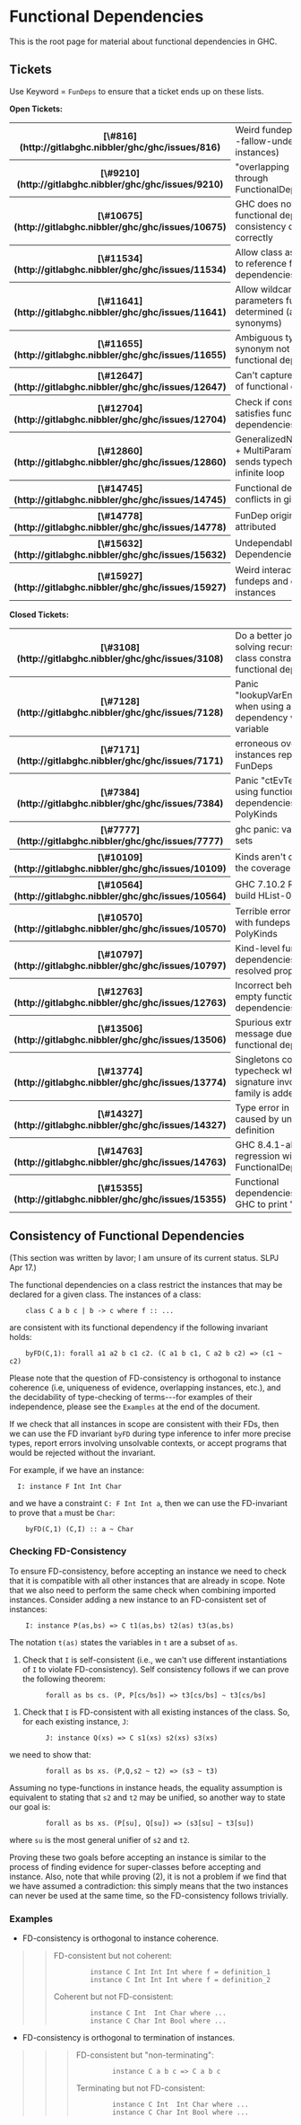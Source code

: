 # Functional Dependencies



This is the root page for material about functional dependencies in GHC.


## Tickets



Use Keyword = `FunDeps` to ensure that a ticket ends up on these lists.



**Open Tickets:**

<table><tr><th>[\#816](http://gitlabghc.nibbler/ghc/ghc/issues/816)</th>
<td>Weird fundep behavior (with -fallow-undecidable-instances)</td></tr>
<tr><th>[\#9210](http://gitlabghc.nibbler/ghc/ghc/issues/9210)</th>
<td>"overlapping instances" through FunctionalDependencies</td></tr>
<tr><th>[\#10675](http://gitlabghc.nibbler/ghc/ghc/issues/10675)</th>
<td>GHC does not check the functional dependency consistency condition correctly</td></tr>
<tr><th>[\#11534](http://gitlabghc.nibbler/ghc/ghc/issues/11534)</th>
<td>Allow class associated types to reference functional dependencies</td></tr>
<tr><th>[\#11641](http://gitlabghc.nibbler/ghc/ghc/issues/11641)</th>
<td>Allow wildcards for parameters functionally determined (also type synonyms)</td></tr>
<tr><th>[\#11655](http://gitlabghc.nibbler/ghc/ghc/issues/11655)</th>
<td>Ambiguous types in pattern synonym not determined by functional dependencies</td></tr>
<tr><th>[\#12647](http://gitlabghc.nibbler/ghc/ghc/issues/12647)</th>
<td>Can't capture improvement of functional dependencies</td></tr>
<tr><th>[\#12704](http://gitlabghc.nibbler/ghc/ghc/issues/12704)</th>
<td>Check if constraint synonym satisfies functional dependencies</td></tr>
<tr><th>[\#12860](http://gitlabghc.nibbler/ghc/ghc/issues/12860)</th>
<td>GeneralizedNewtypeDeriving + MultiParamTypeClasses sends typechecker into an infinite loop</td></tr>
<tr><th>[\#14745](http://gitlabghc.nibbler/ghc/ghc/issues/14745)</th>
<td>Functional dependency conflicts in givens</td></tr>
<tr><th>[\#14778](http://gitlabghc.nibbler/ghc/ghc/issues/14778)</th>
<td>FunDep origin not correctly attributed</td></tr>
<tr><th>[\#15632](http://gitlabghc.nibbler/ghc/ghc/issues/15632)</th>
<td>Undependable Dependencies</td></tr>
<tr><th>[\#15927](http://gitlabghc.nibbler/ghc/ghc/issues/15927)</th>
<td>Weird interaction between fundeps and overlappable instances</td></tr></table>




**Closed Tickets:**

<table><tr><th>[\#3108](http://gitlabghc.nibbler/ghc/ghc/issues/3108)</th>
<td>Do a better job of solving recursive type-class constraints with functional dependencies</td></tr>
<tr><th>[\#7128](http://gitlabghc.nibbler/ghc/ghc/issues/7128)</th>
<td>Panic "lookupVarEnv\_NF" when using a functional dependency with a kind variable</td></tr>
<tr><th>[\#7171](http://gitlabghc.nibbler/ghc/ghc/issues/7171)</th>
<td>erroneous overlapping instances reported with FunDeps</td></tr>
<tr><th>[\#7384](http://gitlabghc.nibbler/ghc/ghc/issues/7384)</th>
<td>Panic "ctEvTerm" when using functional dependencies and PolyKinds</td></tr>
<tr><th>[\#7777](http://gitlabghc.nibbler/ghc/ghc/issues/7777)</th>
<td>ghc panic: varargs + sets</td></tr>
<tr><th>[\#10109](http://gitlabghc.nibbler/ghc/ghc/issues/10109)</th>
<td>Kinds aren't checked in the coverage condition</td></tr>
<tr><th>[\#10564](http://gitlabghc.nibbler/ghc/ghc/issues/10564)</th>
<td>GHC 7.10.2 RC cannot build HList-0.4.0.0</td></tr>
<tr><th>[\#10570](http://gitlabghc.nibbler/ghc/ghc/issues/10570)</th>
<td>Terrible error message with fundeps and PolyKinds</td></tr>
<tr><th>[\#10797](http://gitlabghc.nibbler/ghc/ghc/issues/10797)</th>
<td>Kind-level functional dependencies are not resolved properly</td></tr>
<tr><th>[\#12763](http://gitlabghc.nibbler/ghc/ghc/issues/12763)</th>
<td>Incorrect behavior with empty functional dependencies</td></tr>
<tr><th>[\#13506](http://gitlabghc.nibbler/ghc/ghc/issues/13506)</th>
<td>Spurious extra error message due to functional dependencies</td></tr>
<tr><th>[\#13774](http://gitlabghc.nibbler/ghc/ghc/issues/13774)</th>
<td>Singletons code fails to typecheck when type signature involving type family is added</td></tr>
<tr><th>[\#14327](http://gitlabghc.nibbler/ghc/ghc/issues/14327)</th>
<td>Type error in program caused by unrelated definition</td></tr>
<tr><th>[\#14763](http://gitlabghc.nibbler/ghc/ghc/issues/14763)</th>
<td>GHC 8.4.1-alpha regression with FunctionalDependencies</td></tr>
<tr><th>[\#15355](http://gitlabghc.nibbler/ghc/ghc/issues/15355)</th>
<td>Functional dependencies can get GHC to print "UnkSkol"</td></tr></table>



## Consistency of Functional Dependencies



(This section was written by Iavor; I am unsure of its current status. SLPJ Apr 17.)



The functional dependencies on a class restrict the instances that may
be declared for a given class.  The instances of a class:


```wiki
    class C a b c | b -> c where f :: ...
```


are consistent with its functional dependency if the following invariant holds:


```wiki
    byFD(C,1): forall a1 a2 b c1 c2. (C a1 b c1, C a2 b c2) => (c1 ~ c2)
```


Please note that the question of FD-consistency is orthogonal to
instance coherence (i.e, uniqueness of evidence, overlapping instances,
etc.), and the decidability of type-checking of terms---for examples
of their independence, please see the `Examples` at the end of the document.



If we check that all instances in scope are consistent with their FDs,
then we can use the FD invariant `byFD` during type inference to
infer more precise types, report errors involving unsolvable contexts,
or accept programs that would be rejected without the invariant.



For example, if we have an instance:


```wiki
  I: instance F Int Int Char
```


and we have a constraint `C: F Int Int a`, then we can use the
FD-invariant to prove that `a` must be `Char`:


```wiki
    byFD(C,1) (C,I) :: a ~ Char
```

### Checking FD-Consistency



To ensure FD-consistency, before accepting an instance we need to check
that it is compatible with all other instances that are already in
scope.  Note that we also need to perform the same check when combining
imported instances.  Consider adding a new instance to an FD-consistent
set of instances:


```wiki
    I: instance P(as,bs) => C t1(as,bs) t2(as) t3(as,bs)
```


The notation `t(as)` states the variables in `t` are a subset of `as`.


1. Check that `I` is self-consistent (i.e., we can't use different
  instantiations of `I` to violate FD-consistency).  Self consistency
  follows if we can prove the following theorem:

  ```wiki
           forall as bs cs. (P, P[cs/bs]) => t3[cs/bs] ~ t3[cs/bs]
  ```
1. Check that `I` is FD-consistent with all existing instances of the class.
  So, for each existing instance, `J`:

  ```wiki
           J: instance Q(xs) => C s1(xs) s2(xs) s3(xs)
  ```

  we need to show that:

  ```wiki
           forall as bs xs. (P,Q,s2 ~ t2) => (s3 ~ t3)
  ```

  Assuming no type-functions in instance heads, the equality
  assumption is equivalent to stating that `s2` and `t2` may be
  unified, so another way to state our goal is:

  ```wiki
           forall as bs xs. (P[su], Q[su]) => (s3[su] ~ t3[su])
  ```

  where `su` is the most general unifier of `s2` and `t2`.


Proving these two goals before accepting an instance is similar to
the process of finding evidence for super-classes before accepting
and instance.  Also, note that while proving (2), it is not a problem
if we find that we have assumed a contradiction:  this simply means
that the two instances can never be used at the same time, so
the FD-consistency follows trivially.


### Examples


- FD-consistency is orthogonal to instance coherence.

>
> >
> >
> > FD-consistent but not coherent:
> >
> >
> > ```wiki
> >          instance C Int Int Int where f = definition_1
> >          instance C Int Int Int where f = definition_2
> > ```
> >
> >
> > Coherent but not FD-consistent:
> >
> >
> > ```wiki
> >          instance C Int  Int Char where ...
> >          instance C Char Int Bool where ...
> > ```
>
>

- FD-consistency is orthogonal to termination of instances.

>
> >
> > >
> > >
> > > FD-consistent but "non-terminating":
> > >
> > >
> > > ```wiki
> > >          instance C a b c => C a b c
> > > ```
> > >
> > >
> > > Terminating but not FD-consistent:
> > >
> > >
> > > ```wiki
> > >          instance C Int  Int Char where ...
> > >          instance C Char Int Bool where ...
> > > ```
> >
> >
>

